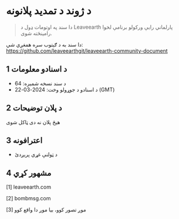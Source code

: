 # د ژوند د تمدید پلانونه

>دا سند په اوتومات ډول د Leaveearth پارلماني رایې ورکولو برنامې لخوا رامینځته شوی.

دا سند به د ګیتوب سره همغږي شي: https://github.com/leaveearthgit/leaveearth-community-document

## 1 د اسنادو معلومات

- د سند نسخه شمیره: 64
- د اسنادو د جوړولو وخت: 2024-03-22 (GMT)

## 2 د پلان توضیحات

هیڅ پلان نه دی ټاکل شوی

## 3 اعترافونه
* د ټولنې غړي پریږدئ

## 4 مشهور کړي
[1] leaveearth.com

[2] bombmsg.com

[3] موږ تصور کوو، بیا موږ دا واقع کوو